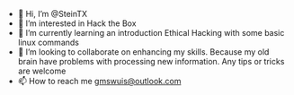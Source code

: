- 👋 Hi, I’m @SteinTX
- 👀 I’m interested in Hack the Box
- 🌱 I’m currently learning an introduction Ethical Hacking with some basic linux commands
- 💞️ I’m looking to collaborate on enhancing my skills. Because my old brain have problems with processing new information. Any tips or tricks are welcome
- 📫 How to reach me gmswuis@outlook.com

<!---
SteinTX/SteinTX is a ✨ special ✨ repository because its `README.md` (this file) appears on your GitHub profile.
You can click the Preview link to take a look at your changes.
--->
